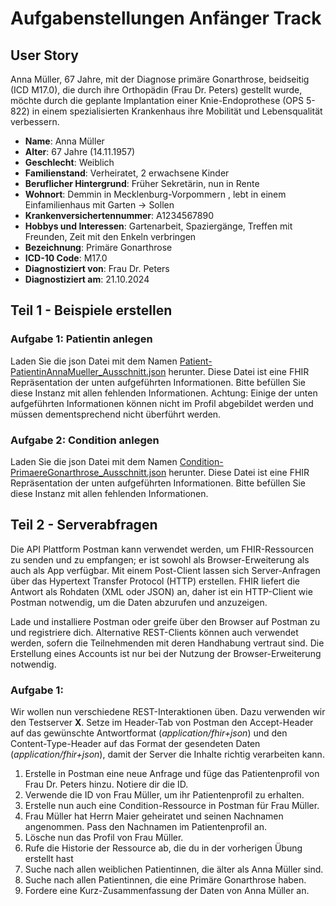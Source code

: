 # Aufgabenstellungen Anfänger Track

## User Story
Anna Müller, 67 Jahre, mit der Diagnose primäre Gonarthrose, beidseitig (ICD M17.0), die durch ihre Orthopädin (Frau Dr. Peters) gestellt wurde, möchte durch die geplante Implantation einer Knie-Endoprothese (OPS 5-822) in einem spezialisierten Krankenhaus ihre Mobilität und Lebensqualität verbessern.

- **Name**: Anna Müller
- **Alter**: 67 Jahre (14.11.1957)
- **Geschlecht**: Weiblich
- **Familienstand**: Verheiratet, 2 erwachsene Kinder
- **Beruflicher Hintergrund**: Früher Sekretärin, nun in Rente
- **Wohnort**: Demmin in Mecklenburg-Vorpommern , lebt in einem Einfamilienhaus mit Garten → Sollen 
- **Krankenversichertennummer**: A1234567890
- **Hobbys und Interessen**: Gartenarbeit, Spaziergänge, Treffen mit Freunden, Zeit mit den Enkeln verbringen
- **Bezeichnung**: Primäre Gonarthrose
- **ICD-10 Code**: M17.0
- **Diagnostiziert von**: Frau Dr. Peters
- **Diagnostiziert am**: 21.10.2024

## Teil 1 - Beispiele erstellen
### Aufgabe 1: Patientin anlegen
Laden Sie die json Datei mit dem Namen  [Patient-PatientinAnnaMueller_Ausschnitt.json](https://wiki.gematik.de/download/attachments/606557316/Patient-PatientinAnnaMueller_Ausschnitt.json?version=1&modificationDate=1731596482272&api=v2) herunter. Diese Datei ist eine FHIR Repräsentation der unten aufgeführten Informationen. Bitte befüllen Sie diese Instanz mit allen fehlenden Informationen.  Achtung: Einige der unten aufgeführten Informationen können nicht im Profil abgebildet werden und müssen dementsprechend nicht überführt werden.

### Aufgabe 2: Condition anlegen
Laden Sie die json Datei mit dem Namen  [Condition-PrimaereGonarthrose_Ausschnitt.json](https://wiki.gematik.de/download/attachments/606557316/Condition-PrimaereGonarthrose_Ausschnitt.json?version=1&modificationDate=1731596519747&api=v2) herunter. Diese Datei ist eine FHIR Repräsentation der unten aufgeführten Informationen. Bitte befüllen Sie diese Instanz mit allen fehlenden Informationen.  

## Teil 2 - Serverabfragen

Die API Plattform Postman kann verwendet werden, um FHIR-Ressourcen zu senden und zu empfangen; er ist sowohl als Browser-Erweiterung als auch als App verfügbar. Mit einem Post-Client lassen sich Server-Anfragen über das Hypertext Transfer Protocol (HTTP) erstellen. FHIR liefert die Antwort als Rohdaten (XML oder JSON) an, daher ist ein HTTP-Client wie Postman notwendig, um die Daten abzurufen und anzuzeigen.

Lade und installiere Postman oder greife über den Browser auf Postman zu und registriere dich. Alternative REST-Clients können auch verwendet werden, sofern die Teilnehmenden mit deren Handhabung vertraut sind. Die Erstellung eines Accounts ist nur bei der Nutzung der Browser-Erweiterung notwendig.

### Aufgabe 1: 

Wir wollen nun verschiedene REST-Interaktionen üben. Dazu verwenden wir den Testserver **X**. Setze im Header-Tab von Postman den Accept-Header auf das gewünschte Antwortformat (*application/fhir+json*) und den Content-Type-Header auf das Format der gesendeten Daten (*application/fhir+json*), damit der Server die Inhalte richtig verarbeiten kann.

1. Erstelle in Postman eine neue Anfrage und füge das Patientenprofil von Frau Dr. Peters hinzu. Notiere dir die ID.
2. Verwende die ID von Frau Müller, um ihr Patientenprofil zu erhalten.
3. Erstelle nun auch eine Condition-Ressource in Postman für Frau Müller.
4. Frau Müller hat Herrn Maier geheiratet und seinen Nachnamen angenommen. Pass den Nachnamen im Patientenprofil an.
5. Lösche nun das Profil von Frau Müller.
6. Rufe die Historie der Ressource ab, die du in der vorherigen Übung erstellt hast
7. Suche nach allen weiblichen Patientinnen, die älter als Anna Müller sind. 
8. Suche nach allen Patientinnen, die eine Primäre Gonarthrose haben.
9. Fordere eine Kurz-Zusammenfassung der Daten von Anna Müller an.

